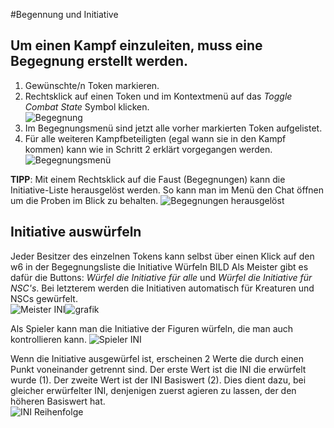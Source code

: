 #Begennung und Initiative

## Um einen Kampf einzuleiten, muss eine Begegnung erstellt werden. 
1. Gewünschte/n Token markieren.
2. Rechtsklick auf einen Token und im Kontextmenü auf das *Toggle Combat State* Symbol klicken.  
![Begegnung](https://user-images.githubusercontent.com/80099175/111437240-262bfa00-8703-11eb-9ce0-2d839fe284b4.png)
3. Im Begegnungsmenü sind jetzt alle vorher markierten Token aufgelistet.
4. Für alle weiteren Kampfbeteiligten (egal wann sie in den Kampf kommen) kann wie in Schritt 2 erklärt vorgegangen werden. 
 ![Begegnungsmenü](https://user-images.githubusercontent.com/80099175/111437573-8a4ebe00-8703-11eb-93ca-1746f6754100.png)  
    
**TIPP**: Mit einem Rechtsklick auf die Faust (Begegnungen) kann die Initiative-Liste herausgelöst werden. So kann man im Menü den Chat öffnen um die Proben im Blick zu behalten.
![Begegnungen herausgelöst](https://user-images.githubusercontent.com/80099175/111438059-19f46c80-8704-11eb-80fb-48330d6c99f9.png)


## Initiative auswürfeln

Jeder Besitzer des einzelnen Tokens kann selbst über einen Klick auf den w6 in der Begegnungsliste die Initiative Würfeln
BILD
Als Meister gibt es dafür die Buttons: *Würfel die Initiative für alle* und *Würfel die Initiative für NSC's*. Bei letzterem werden die Initiativen automatisch für Kreaturen und NSCs gewürfelt.  
![Meister INI](https://user-images.githubusercontent.com/80099175/111442922-29c27f80-8709-11eb-9c3d-65494e82db60.png)![grafik](https://user-images.githubusercontent.com/80099175/111443051-4a8ad500-8709-11eb-9e82-9dd8e213285b.png)

Als Spieler kann man die Initiative der Figuren würfeln, die man auch kontrollieren kann.
![Spieler INI](https://user-images.githubusercontent.com/80099175/111442602-d05a5080-8708-11eb-9436-8ceaf21ab448.png)

Wenn die Initiative ausgewürfel ist, erscheinen 2 Werte die durch einen Punkt voneinander getrennt sind. Der erste Wert ist die INI die erwürfelt wurde (1). Der zweite Wert ist der INI Basiswert (2). Dies dient dazu, bei gleicher erwürfelter INI, denjenigen zuerst agieren zu lassen, der den höheren Basiswert hat.  
![INI Reihenfolge](https://user-images.githubusercontent.com/80099175/111443691-eae0f980-8709-11eb-88aa-8f2d6dd383a7.png)
